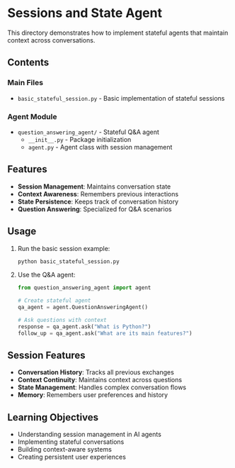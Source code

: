 # Sessions and State Agent

This directory demonstrates how to implement stateful agents that maintain context across conversations.

## Contents

### Main Files
- `basic_stateful_session.py` - Basic implementation of stateful sessions

### Agent Module
- `question_answering_agent/` - Stateful Q&A agent
  - `__init__.py` - Package initialization
  - `agent.py` - Agent class with session management

## Features

- **Session Management**: Maintains conversation state
- **Context Awareness**: Remembers previous interactions
- **State Persistence**: Keeps track of conversation history
- **Question Answering**: Specialized for Q&A scenarios

## Usage

1. Run the basic session example:
   ```bash
   python basic_stateful_session.py
   ```

2. Use the Q&A agent:
   ```python
   from question_answering_agent import agent
   
   # Create stateful agent
   qa_agent = agent.QuestionAnsweringAgent()
   
   # Ask questions with context
   response = qa_agent.ask("What is Python?")
   follow_up = qa_agent.ask("What are its main features?")
   ```

## Session Features

- **Conversation History**: Tracks all previous exchanges
- **Context Continuity**: Maintains context across questions
- **State Management**: Handles complex conversation flows
- **Memory**: Remembers user preferences and history

## Learning Objectives

- Understanding session management in AI agents
- Implementing stateful conversations
- Building context-aware systems
- Creating persistent user experiences
